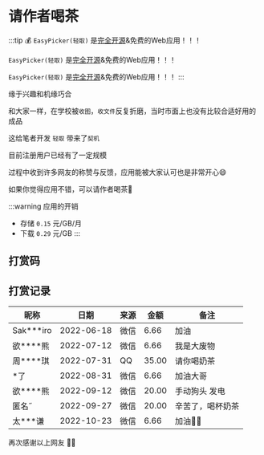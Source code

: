 # 请作者喝茶

:::tip 💰
`EasyPicker(轻取)` 是[完全开源](https://github.com/ATQQ/easypicker2-client)&免费的Web应用！！！

`EasyPicker(轻取)` 是[完全开源](https://github.com/ATQQ/easypicker2-client)&免费的Web应用！！！

`EasyPicker(轻取)` 是[完全开源](https://github.com/ATQQ/easypicker2-client)&免费的Web应用！！！
:::

缘于兴趣和机缘巧合

和大家一样，在学校被`收图`，`收文件`反复折磨，当时市面上也没有比较合适好用的成品

这给笔者开发 `轻取` 带来了`契机`

目前注册用户已经有了一定规模

过程中收到许多网友的称赞与反馈，应用能被大家认可也是非常开心😄

如果你觉得应用不错，可以请作者喝茶🍵

:::warning 应用的开销
* 存储 `0.15` 元/GB/月
* 下载 `0.29` 元/GB
:::

## 打赏码
<Praise />

## 打赏记录
| 昵称      | 日期       | 来源 | 金额  | 备注             |
| --------- | ---------- | ---- | ----- | ---------------- |
| Sak***iro | 2022-06-18 | 微信 | 6.66  | 加油             |
| 欲****熊  | 2022-07-12 | 微信 | 6.66  | 我是大废物       |
| 周****琪  | 2022-07-31 | QQ   | 35.00 | 请你喝奶茶       |
| *了       | 2022-08-31 | 微信 | 6.66  | 加油大哥         |
| 欲****熊  | 2022-09-12 | 微信 | 20.00 | 手动狗头 发电    |
| 匿名˝     | 2022-09-27 | 微信 | 20.00 | 辛苦了，喝杯奶茶 |
| 太***谦   | 2022-10-23 | 微信 | 6.66  | 加油💪🏻            |


再次感谢以上网友 💐💐